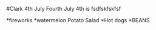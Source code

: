 #Clark 4th July Fourth
July 4th is fsdfskfskfsf 


*fireworks
*watermelon
Potato Salad
*Hot dogs
*BEANS
